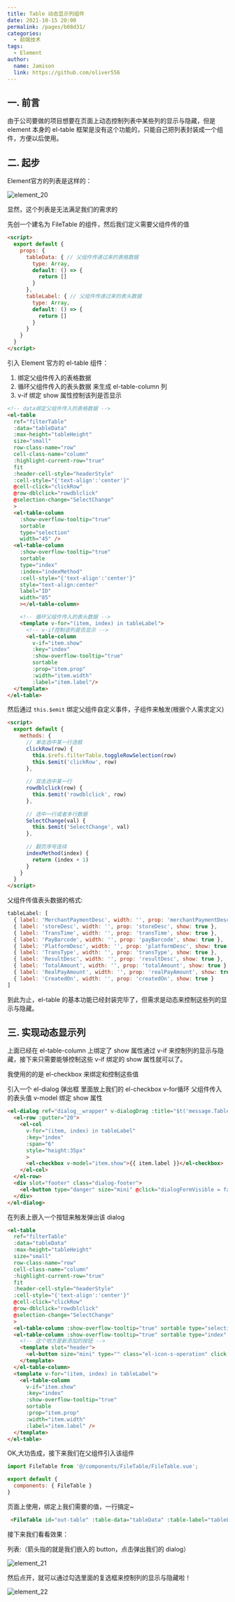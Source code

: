 ```yaml
---
title: Table 动态显示列组件
date: 2021-10-15 20:00
permalink: /pages/b08d31/
categories:
  - 前端技术
tags:
  - Element
author:
  name: Jamison
  link: https://github.com/oliver556
---
```


## 一. 前言

由于公司要做的项目想要在页面上动态控制列表中某些列的显示与隐藏，但是 element 本身的 el-table 框架是没有这个功能的，只能自己把列表封装成一个组件，方便以后使用。

## 二. 起步

Element官方的列表是这样的：

![element_20](https://cdn.staticaly.com/gh/oliver556/image-hosting@master/20220110/element_20.1ywzo5vdgxfk.jpg)

显然，这个列表是无法满足我们的需求的

先创一个建名为 FileTable 的组件，然后我们定义需要父组件传的值

```html
<script>
  export default {
    props: {
      tableData: { // 父组件传递过来的表格数据
        type: Array,
        default: () => {
          return []
        }
      },
      tableLabel: { // 父组件传递过来的表头数据
        type: Array,
        default: () => {
          return []
        }
      }
    }
  }
</script>
```

引入 Element 官方的 el-table 组件：

1. 绑定父组件传入的表格数据
2. 循环父组件传入的表头数据 来生成 el-table-column 列
3. v-if 绑定 show 属性控制该列是否显示

```html
<!-- data绑定父组件传入的表格数据 -->
<el-table
  ref="filterTable"
  :data="tableData"
  :max-height="tableHeight"
  size="small"
  row-class-name="row"
  cell-class-name="column"
  :highlight-current-row="true"
  fit
  :header-cell-style="headerStyle"
  :cell-style="{'text-align':'center'}"
  @cell-click="clickRow"
  @row-dblclick="rowdblclick"
  @selection-change="SelectChange"
  >
  <el-table-column 
    :show-overflow-tooltip="true" 
    sortable 
    type="selection"
    width="45" />
  <el-table-column
    :show-overflow-tooltip="true" 
    sortable 
    type="index" 
    :index="indexMethod" 
    :cell-style="{'text-align':'center'}" 
    style="text-align:center" 
    label="ID" 
    width="85"
    ></el-table-column>

    <!-- 循环父组件传入的表头数据 -->
    <template v-for="(item, index) in tableLabel">
      <!-- v-if控制该列是否显示 -->
      <el-table-column
        v-if="item.show"
        :key="index"
        :show-overflow-tooltip="true"
        sortable
        :prop="item.prop"
        :width="item.width"
        :label="item.label"/>
  </template>
</el-table>
```

然后通过 `this.$emit` 绑定父组件自定义事件，子组件来触发(根据个人需求定义)

```html
<script>
  export default {
    methods: {
      // 单击选中某一行选框
      clickRow(row) {
        this.$refs.filterTable.toggleRowSelection(row)
        this.$emit('clickRow', row)
      },
      
      // 双击选中某一行
      rowdblclick(row) {
        this.$emit('rowdblclick', row)
      },
      
      // 选中一行或者多行数据
      SelectChange(val) {
        this.$emit('SelectChange', val)
      },
      
      // 翻页序号连续
      indexMethod(index) {
        return (index + 1)
      }
    }
  }
</script>
```

父组件传值表头数据的格式:

```js
tableLabel: [
  { label: 'MerchantPaymentDesc', width: '', prop: 'merchantPaymentDesc', show: true },
  { label: 'storeDesc', width: '', prop: 'storeDesc', show: true },
  { label: 'TransTime', width: '', prop: 'transTime', show: true },
  { label: 'PayBarcode', width: '', prop: 'payBarcode', show: true },
  { label: 'PlatformDesc', width: '', prop: 'platformDesc', show: true },
  { label: 'TransType', width: '', prop: 'transType', show: true },
  { label: 'ResultDesc', width: '', prop: 'resultDesc', show: true },
  { label: 'TotalAmount', width: '', prop: 'totalAmount', show: true },
  { label: 'RealPayAmount', width: '', prop: 'realPayAmount', show: true },
  { label: 'CreatedOn', width: '', prop: 'createdOn', show: true }
]
```

到此为止，el-table 的基本功能已经封装完毕了，但需求是动态来控制这些列的显示与隐藏。

## 三. 实现动态显示列

上面已经在 el-table-column 上绑定了 show 属性通过 v-if 来控制列的显示与隐藏，接下来只需要能够控制这些 v-if 绑定的 show 属性就可以了。

我使用的的是 el-checkbox 来绑定和控制这些值

引入一个 el-dialog 弹出框 里面放上我们的 el-checkbox v-for循环 父组件传入的表头值 v-model 绑定 show 属性

```html
<el-dialog ref="dialog__wrapper" v-dialogDrag :title="$t('message.TableColumn')" :visible.sync="dialogFormVisible" :close-on-click-modal="false" :close-on-press-escape="false">
  <el-row :gutter="20">
    <el-col
      v-for="(item, index) in tableLabel"
      :key="index"
      :span="6"
      style="height:35px"
      >
      <el-checkbox v-model="item.show">{{ item.label }}</el-checkbox>
    </el-col>
  </el-row>
  <div slot="footer" class="dialog-footer">
    <el-button type="danger" size="mini" @click="dialogFormVisible = false">{{ $t('button.cancel') }}</el-button>
  </div>
</el-dialog>
```

在列表上嵌入一个按钮来触发弹出该 dialog

```html
<el-table
  ref="filterTable"
  :data="tableData"
  :max-height="tableHeight"
  size="small"
  row-class-name="row"
  cell-class-name="column"
  :highlight-current-row="true"
  fit
  :header-cell-style="headerStyle"
  :cell-style="{'text-align':'center'}"
  @cell-click="clickRow"
  @row-dblclick="rowdblclick"
  @selection-change="SelectChange"
  >
  <el-table-column :show-overflow-tooltip="true" sortable type="selection" width="45" />
  <el-table-column :show-overflow-tooltip="true" sortable type="index" :index="indexMethod" :cell-style="{'text-align':'center'}" style="text-align:center" label="ID" width="85">
    <!-- 这个地方是新添加的按钮 -->
    <template slot="header">
      <el-button size="mini" type="" class="el-icon-s-operation" click @click="dialogFormVisible=true" />
    </template>
  </el-table-column>
  <template v-for="(item, index) in tableLabel">
    <el-table-column
      v-if="item.show"
      :key="index"
      :show-overflow-tooltip="true"
      sortable
      :prop="item.prop"
      :width="item.width"
      :label="item.label" />
  </template>
</el-table>
```

OK,大功告成，接下来我们在父组件引入该组件

```js
import FileTable from '@/components/FileTable/FileTable.vue';

export default {
  components: { FileTable }
}
```

页面上使用，绑定上我们需要的值，一行搞定~

```html
 <FileTable id="out-table" :table-data="tableData" :table-label="tableLabel" @rowdblclick="rowdblclick" @SelectChange="SelectChange" />
```

接下来我们看看效果：

列表:（箭头指的就是我们嵌入的 button，点击弹出我们的 dialog）

![element_21](https://cdn.staticaly.com/gh/oliver556/image-hosting@master/20220110/element_21.ms7ytxquysw.jpg)

然后点开，就可以通过勾选里面的复选框来控制列的显示与隐藏啦！

![element_22](https://cdn.staticaly.com/gh/oliver556/image-hosting@master/20220110/element_22.57k6o374udc0.jpg)

